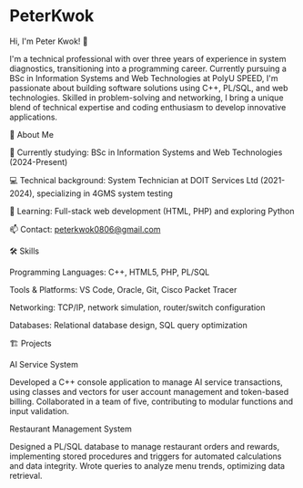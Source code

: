 # PeterKwok
Hi, I'm Peter Kwok! 👋

I'm a technical professional with over three years of experience in system diagnostics, transitioning into a programming career. Currently pursuing a BSc in Information Systems and Web Technologies at PolyU SPEED, I'm passionate about building software solutions using C++, PL/SQL, and web technologies. Skilled in problem-solving and networking, I bring a unique blend of technical expertise and coding enthusiasm to develop innovative applications.

🚀 About Me

🔭 Currently studying: BSc in Information Systems and Web Technologies (2024-Present)

💻 Technical background: System Technician at DOIT Services Ltd (2021-2024), specializing in 4GMS system testing

🌱 Learning: Full-stack web development (HTML, PHP) and exploring Python

📫 Contact: peterkwok0806@gmail.com


🛠️ Skills

Programming Languages: C++, HTML5, PHP, PL/SQL

Tools & Platforms: VS Code, Oracle, Git, Cisco Packet Tracer

Networking: TCP/IP, network simulation, router/switch configuration

Databases: Relational database design, SQL query optimization

🏗️ Projects

AI Service System

Developed a C++ console application to manage AI service transactions, using classes and vectors for user account management and token-based billing. Collaborated in a team of five, contributing to modular functions and input validation.

Restaurant Management System

Designed a PL/SQL database to manage restaurant orders and rewards, implementing stored procedures and triggers for automated calculations and data integrity. Wrote queries to analyze menu trends, optimizing data retrieval.
